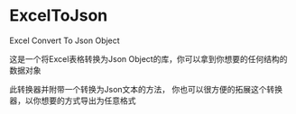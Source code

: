 # ExcelToJson
 Excel Convert To Json Object

这是一个将Excel表格转换为Json Object的库，你可以拿到你想要的任何结构的数据对象

此转换器并附带一个转换为Json文本的方法， 你也可以很方便的拓展这个转换器，以你想要的方式导出为任意格式
